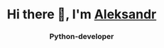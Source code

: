 <h1 align="center">Hi there 👋, I'm <a href="https://dementevaleksandr.ru/" target="_blank">Aleksandr</a> </h1>
<h3 align="center">Python-developer</h3>


<!--
**DementevAleksander/DementevAleksander** is a ✨ _special_ ✨ repository because its `README.md` (this file) appears on your GitHub profile.

Here are some ideas to get you started:

- 🔭 I’m currently working on ...
- 🌱 I’m currently learning ...
- 👯 I’m looking to collaborate on ...
- 🤔 I’m looking for help with ...
- 💬 Ask me about ...
- 📫 How to reach me: ...
- 😄 Pronouns: ...
- ⚡ Fun fact: ...
-->
